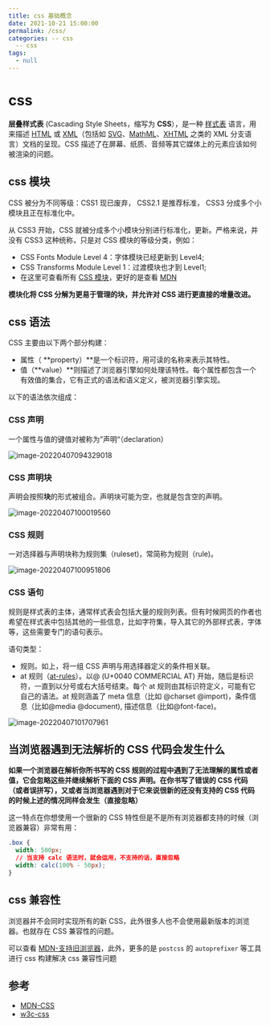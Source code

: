 ```yaml
---
title: css 基础概念
date: 2021-10-21 15:00:00
permalink: /css/
categories: -- css
  -- css
tags:
  - null
---
```


# css

**层叠样式表** (Cascading Style Sheets，缩写为 **CSS**），是一种 [样式表](https://developer.mozilla.org/zh-CN/docs/Web/API/StyleSheet) 语言，用来描述 [HTML](https://developer.mozilla.org/zh-CN/docs/Web/HTML) 或 [XML](https://developer.mozilla.org/zh-CN/docs/Web/XML/XML_Introduction)（包括如 [SVG](https://developer.mozilla.org/zh-CN/docs/Web/SVG)、[MathML](https://developer.mozilla.org/zh-CN/docs/Web/MathML)、[XHTML](https://developer.mozilla.org/zh-CN/docs/Glossary/XHTML) 之类的 XML 分支语言）文档的呈现。CSS 描述了在屏幕、纸质、音频等其它媒体上的元素应该如何被渲染的问题。

## css 模块

CSS 被分为不同等级：CSS1 现已废弃， CSS2.1 是推荐标准， CSS3 分成多个小模块且正在标准化中。

从 CSS3 开始，CSS 就被分成多个小模块分别进行标准化，更新。严格来说，并没有 CSS3 这种统称，只是对 CSS 模块的等级分类，例如：

- CSS Fonts Module Level 4：字体模块已经更新到 Level4;
- CSS Transforms Module Level 1：过渡模块也才到 Level1;
- 在这里可查看所有 [CSS 模块](https://www.w3.org/Style/CSS/current-work)，更好的是查看 [MDN](https://developer.mozilla.org/zh-CN/docs/Web/CSS)

**模块化将 CSS 分解为更易于管理的块，并允许对 CSS 进行更直接的增量改进。**

## css 语法

CSS 主要由以下两个部分构建：

- 属性（ **property）**是一个标识符，用可读的名称来表示其特性。
- 值（**value）**则描述了浏览器引擎如何处理该特性。每个属性都包含一个有效值的集合，它有正式的语法和语义定义，被浏览器引擎实现。

以下的语法依次组成：

### CSS 声明

一个属性与值的键值对被称为”声明“（declaration）

![image-20220407094329018](/img/82.png)

### CSS 声明块

声明会按照**块**的形式被组合。声明块可能为空，也就是包含空的声明。

![image-20220407100019560](/img/83.png)

### CSS 规则

一对选择器与声明块称为规则集（ruleset)，常简称为规则（rule)。

![image-20220407100951806](/img/84.png)

### CSS 语句

规则是样式表的主体，通常样式表会包括大量的规则列表。但有时候网页的作者也希望在样式表中包括其他的一些信息，比如字符集，导入其它的外部样式表，字体等，这些需要专门的语句表示。

语句类型：

- 规则。如上，将一组 CSS 声明与用选择器定义的条件相关联。
- at 规则（[at-rules](https://developer.mozilla.org/en/CSS/At-rule)）。以@ (U+0040 COMMERCIAL AT) 开始，随后是标识符，一直到以分号或右大括号结束。每个 at 规则由其标识符定义，可能有它自己的语法。at 规则涵盖了 meta 信息（比如 @charset @import)，条件信息（比如@media @document), 描述信息（比如@font-face)。

![image-20220407101707961](/img/85.png)

## 当浏览器遇到无法解析的 CSS 代码会发生什么

**如果一个浏览器在解析你所书写的 CSS 规则的过程中遇到了无法理解的属性或者值，它会忽略这些并继续解析下面的 CSS 声明。在你书写了错误的 CSS 代码（或者误拼写），又或者当浏览器遇到对于它来说很新的还没有支持的 CSS 代码的时候上述的情况同样会发生（直接忽略）**

这一特点在你想使用一个很新的 CSS 特性但是不是所有浏览器都支持的时候（浏览器兼容）非常有用：

```css
.box {
  width: 500px;
  // 当支持 calc 语法时，就会运用，不支持的话，直接忽略
  width: calc(100% - 50px);
}
```

## css 兼容性

浏览器并不会同时实现所有的新 CSS，此外很多人也不会使用最新版本的浏览器。也就存在 CSS 兼容性的问题。

可以查看 [MDN-支持旧浏览器](https://developer.mozilla.org/zh-CN/docs/Learn/CSS/CSS_layout/Supporting_Older_Browsers)，此外，更多的是 `postcss` 的 `autoprefixer` 等工具进行 css 构建解决 css 兼容性问题

## 参考

- [MDN-CSS](https://developer.mozilla.org/zh-CN/docs/Web/CSS)
- [w3c-css](https://www.w3.org/Style/CSS/)
